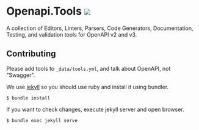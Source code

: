 # Openapi.Tools [![](https://img.shields.io/badge/Buy%20me%20a%20tree-%F0%9F%8C%B3-lightgreen)](https://offset.earth/philsturgeon)

A collection of Editors, Linters, Parsers, Code Generators, Documentation, Testing, and validation tools for OpenAPI v2 and v3.

## Contributing

Please add tools to `_data/tools.yml`, and talk about OpenAPI, not "Swagger".

We use [jekyll](https://jekyllrb.com/) so you should use ruby and install it using bundler.

```
$ bundle install
```

If you want to check changes, execute jekyll server and open browser.

```
$ bundle exec jekyll serve
```
